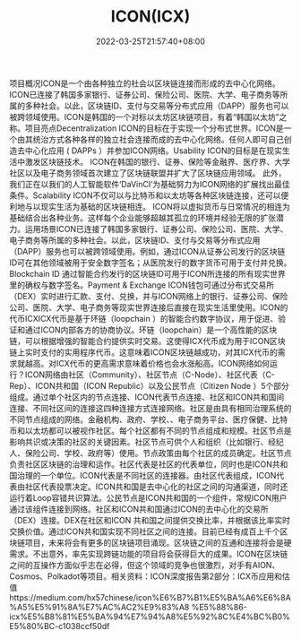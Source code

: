 ﻿---
weight: 
title: "ICON(ICX)"
description: "ICON是一个由各种独立的社会以区块链连接而形成的去中心化网络"
date: 2022-03-25T21:57:40+08:00
lastmod: 2022-03-25T16:45:40+08:00
draft: false
authors: ["Metabd"]
featuredImage: "iconicx.webp"
link: ""
tags: ["数字代币","ICON(ICX)"]
categories: ["navigation"]
navigation: ["数字代币"]
lightgallery: true
toc: true
pinned: false
recommend: false
recommend1: false
---
项目概况ICON是一个由各种独立的社会以区块链连接而形成的去中心化网络。ICON已连接了韩国多家银行、证券公司、保险公司、医院、大学、电子商务等所属的多种社会。以此，区块链ID、支付与交易等分布式应用（DAPP）服务也可以被跨领域使用。ICON是韩国的一个对标以太坊区块链项目，有着“韩国以太坊”之称。项目亮点Decentralization
ICON的目标在于实现一个分布式世界。ICON是一个由其统治方式各种各样的独立社会连接而成的去中心化网络。任何人即可自己创造去中心化应用 ( DAPPs ）并参加ICON网络。Usability
ICON的目标是在现实生活中激发区块链技术。 ICON在韩国的银行、证券、保险等金融界、医疗界、大学社区以及电子商务领域首次建立了区块链联盟并扩大了区块链应用领域。 此外，我们正在以我们的人工智能软件‘DaVinCI’为基础努力为ICON网络的扩展找出最佳条件。Scalability
ICON不仅可以与比特币和以太坊等各种区块链连接，还可以便利地与以现实生活为基础的区块链相连。 ICON将以虚拟货币与日常情况的相连为基础结合出各种业务。这样每个企业能够超越其孤立的环境并经验无限的扩张潜力。运用场景ICON已连接了韩国多家银行、证券公司、保险公司、医院、大学、电子商务等所属的多种社会。以此，区块链ID、支付与交易等分布式应用（DAPP）服务也可以被跨领域使用。例如，通过ICON从证券公司发行的区块链ID可在其他领域被用于安全数字签名；从医院发行的数字货币可用于支付并兑换。Blockchain ID
通过智能合约发行的区块链ID可用于ICON所连接的所有现实世界里的确权与数字签名。Payment & Exchange
ICON钱包可通过分布式交易所（DEX）实时进行汇款、支付、兑换，并与ICON网络上的银行、证券公司、保险公司、医院、大学、电子商务等现实世界连接后直接在现实生活里使用。ICON的代币ICXICX代币是基于环链（loopchain ）的智能合约数字协议，用于促进、验证和通过ICON内部各方的协商协议。环链（loopchain）是一个高性能的区块链，可以根据增强的智能合约提供实时交易。这使得ICX代币成为用于ICON区块链上实时支付的实用程序代币。这意味着ICON区块链越成功，对其ICX代币的需求就越高。对ICX代币的更高需求意味着价格也会水涨船高。ICON网络如何运行？ICON网络由社区（Community）、社区节点（C-Node）、社区代表（C-Rep）、ICON共和国（ICON Republic）以及公民节点（Citizen Node ）5个部分组成。通过单个社区内的节点连接、ICON代表节点连接、社区和ICON共和国间连接、不同社区间的连接这四种连接方式连接网络。社区是由具有相同治理系统的不同节点组成的网络。金融机构、政府、学校、、电子商务平台、医疗保健、比特币和以太坊都可以被视作社区。每个社区都有不同的节点组成和规模。社区节点是影响共识或决策的社区的关键因素。社区节点可供个人和组织（比如银行、经纪人、保险公司、学校、政府等）使用。节点政策由每个社区的成员确定。社区节点负责社区区块链的治理和运作。社区代表是社区的代表单位，同时也是ICON共和国治理的一个单位。ICON代表是不同社区的连接器。由社区代表组成，ICON代表由社区代表投票决定。ICON共和国是去中心化的社区之间的沟通渠道，同时还运行着Loop容错共识算法。公民节点是ICON共和国的一个组件，常规ICON用户通过该组件连接到网络。社区和ICON共和国通过ICON的去中心化的交易所（DEX）连接。DEX在社区和ICON 共和国之间提供交换比率，并根据该比率实时交换价值。通过ICON共和国实现不同社区之间的连接。目前已经有成百上千个区块链项目，未来将会有更多的区块链项目涌现。区块链之间的互通和连接将会是硬需求。不出意外，率先实现跨链功能的项目将会获得巨大的成果。ICON在区块链之间的互操作方面似乎志在必得，但这个领域的竞争也很激烈，对手有AION、Cosmos、Polkadot等项目。相关资料：ICON深度报告第2部分：ICX币应用和估值https://medium.com/hx57chinese/icon%E6%B7%B1%E5%BA%A6%E6%8A%A5%E5%91%8A%E7%AC%AC2%E9%83%A8
%E5%88%86-icx%E5%B8%81%E5%BA%94%E7%94%A8%E5%92%8C%E4%BC%B0%E5%80%BC-c1038ccf50df
